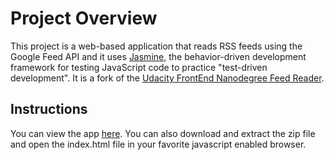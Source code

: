 # Project Overview

This project is a web-based application that reads RSS feeds using the Google Feed API and it uses [Jasmine](http://jasmine.github.io/), the behavior-driven development framework for testing JavaScript code to practice "test-driven development". It is a fork of the [Udacity FrontEnd Nanodegree Feed Reader](https://github.com/udacity/frontend-nanodegree-feedreader).

## Instructions
You can view the app [here](http://ysfiqbl.github.io/frontend-nandegree-feedreader/).
You can also download and extract the zip file and open the index.html file in your favorite javascript enabled browser.